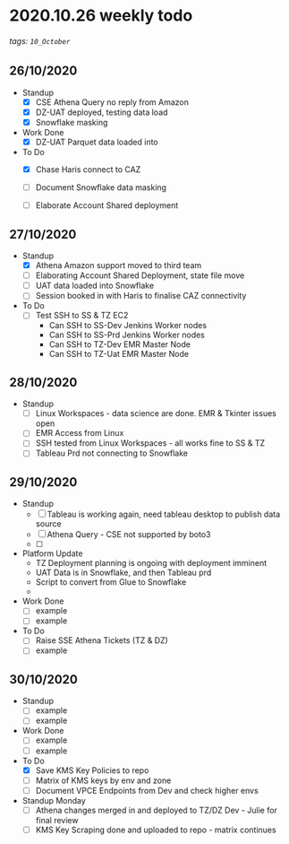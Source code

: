 # 2020.10.26 weekly todo
###### tags: `10_October`

## 26/10/2020
* Standup
    - [x] CSE Athena Query no reply from Amazon
    - [x] DZ-UAT deployed, testing data load
    - [x] Snowflake masking

* Work Done
    - [x] DZ-UAT Parquet data loaded into 

* To Do
    - [x] Chase Haris connect to CAZ
    - [ ] Document Snowflake data masking
    - [ ] Elaborate Account Shared deployment


## 27/10/2020
* Standup
    - [x] Athena Amazon support moved to third team
    - [ ] Elaborating Account Shared Deployment, state file move
    - [ ] UAT data loaded into Snowflake
    - [ ] Session booked in with Haris to finalise CAZ connectivity

* To Do
    - [ ] Test SSH to SS & TZ EC2
        * Can SSH to SS-Dev Jenkins Worker nodes
        * Can SSH to SS-Prd Jenkins Worker nodes
        * Can SSH to TZ-Dev EMR Master Node
        * Can SSH to TZ-Uat EMR Master Node


## 28/10/2020
* Standup
    - [ ] Linux Workspaces - data science are done. EMR & Tkinter issues open
    - [ ] EMR Access from Linux
    - [ ] SSH tested from Linux Workspaces - all works fine to SS & TZ
    - [ ] Tableau Prd not connecting to Snowflake

## 29/10/2020
* Standup
    - [ ] Tableau is working again, need tableau desktop to publish data source
    - [ ] Athena Query - CSE not supported by boto3
    - [ ] 
* Platform Update
    * TZ Deployment planning is ongoing with deployment imminent
    * UAT Data is in Snowflake, and then Tableau prd
    * Script to convert from Glue to Snowflake
    * 
* Work Done
    - [ ] example
    - [ ] example
* To Do
    - [ ] Raise SSE Athena Tickets (TZ & DZ)
    - [ ] example

## 30/10/2020
* Standup
    - [ ] example
    - [ ] example
* Work Done
    - [ ] example
    - [ ] example
* To Do
    - [x] Save KMS Key Policies to repo
    - [ ] Matrix of KMS keys by env and zone
    - [ ] Document VPCE Endpoints from Dev and check higher envs
* Standup Monday
    - [ ] Athena changes merged in and deployed to TZ/DZ Dev - Julie for final review
    - [ ] KMS Key Scraping done and uploaded to repo - matrix continues
